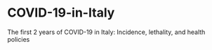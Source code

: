 # COVID-19-in-Italy
The first 2 years of COVID-19 in Italy: Incidence, lethality, and health policies
